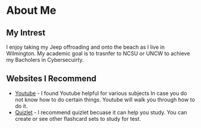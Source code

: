 # About Me
## My Intrest
I enjoy taking my Jeep offroading and onto the beach as I live in Wilmington. My academic goal is to trasnfer to NCSU or UNCW to achieve my Bacholers in Cybersecuirty.
## Websites I Recommend
- [Youtube](www.youtube.com) - I found Youtube helpful for various subjects In case you do not know how to do certain things. Youtube will walk you through how to do it.
- [Quizlet](www.quizlet.com) - I recommend quizlet becuase it can help you study. You can create or see other flashcard sets to study for test.

